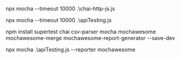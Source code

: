 npx mocha --timeout 10000 .\chai-http-js.js


npx mocha --timeout 10000 .\apiTesting.js



npm install supertest chai csv-parser mocha mochawesome mochawesome-merge mochawesome-report-generator --save-dev

npx mocha .\apiTesting.js --reporter mochawesome
